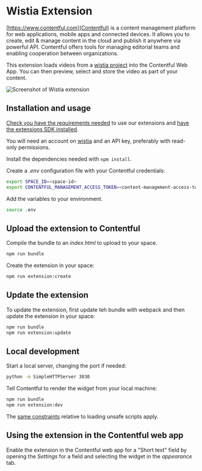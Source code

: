 # Wistia Extension

[https://www.contentful.com](Contentful) is a content management platform for web applications, mobile apps and connected devices. It allows you to create, edit & manage content in the cloud and publish it anywhere via powerful API. Contentful offers tools for managing editorial teams and enabling cooperation between organizations.

This extension loads videos from a [wistia project](http://wistia.com/doc/projects) into the Contentful Web App. You can then preview, select and store the video as part of your content.

![Screenshot of Wistia extension](http://contentful.github.io/extensions/assets/wistia.gif)

## Installation and usage

[Check you have the requirements needed](../README.md#extensions-samples) to use our extensions and [have the extensions SDK installed](https://github.com/contentful/ui-extensions-sdk).

You will need an account on [wistia](http://wistia.com/) and an API key, preferably with read-only permissions.

Install the dependencies needed with `npm install`.

Create a _.env_ configuration file with your Contentful credentials:

```bash
export SPACE_ID=<space-id>
export CONTENTFUL_MANAGEMENT_ACCESS_TOKEN=<content-management-access-token>
```

Add the variables to your environment.

```bash
source .env
```

## Upload the extension to Contentful

Compile the bundle to an _index.html_ to upload to your space.

```bash
npm run bundle
```

Create the extension in your space:

```bash
npm run extension:create
```

## Update the extension

To update the extension, first update teh bundle with webpack and then update the extension in your space:

```bash
npm run bundle
npm run extension:update
```

## Local development

Start a local server, changing the port if needed:

```bash
python -m SimpleHTTPServer 3030
```

Tell Contentful to render the widget from your local machine:

```bash
npm run bundle
npm run extension:dev
```

The [same constraints](../README.md) relative to loading unsafe scripts apply.

## Using the extension in the Contentful web app

Enable the extension in the Contentful web app for a "Short text" field by opening the _Settings_ for a field and selecting the widget in the _appearance_ tab.
